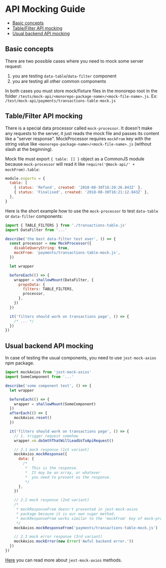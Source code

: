 # API Mocking Guide

- [Basic concepts](#basic-concepts)
- [Table/Filter API mocking](#tablefilter-api-mocking)
- [Usual backend API mocking](#usual-backend-api-mocking)

## Basic concepts

There are two possible cases where you need to mock some server request:

1.  you are testing `data-table`/`data-filter` component
2.  you are testing all other common components

In both cases you must store mock/fixture files in the monorepo root in the folder `/tests/mock-api/<monorepo-package-name>/<mock-file-name>.js`. Ex: `/test/mock-api/payments/transactions-table-mock.js`

## Table/Filter API mocking

There is a special data processor called `mock-processor`. It doesn't make any requests to the server, it just reads the mock file and passes its content like a "server response". MockProcessor requires `mockFrom` key with the string value like `<monorepo-package-name>/<mock-file-name>.js` (without slash at the beginning).

Mock file must export `{ table: [] }` object as a CommonJS module because `mock-processor` will read it like `require('@mock-api/' + mockFrom).table`:

```javascript
module.exports = {
  table: [
    { status: 'Refund', created: '2018-08-30T16:20:26.843Z' },
    { status: 'Finalised', created: '2018-08-30T16:21:12.843Z' },
  ],
}
```

Here is the short example how to use the `mock-processor` to test `data-table` or `data-filter` components:

```javascript
import { TABLE_FILTERS } from './transactions-table.js'
import DataFilter from '...'

describe('the best data-filter test ever', () => {
  const processor = new MockProcessor({
    disableQueryString: true,
    mockFrom: 'payments/transactions-table-mock.js',
  })

  let wrapper

  beforeEach(() => {
    wrapper = shallowMount(DataFilter, {
      propsData: {
        filters: TABLE_FILTERS,
        processor,
      },
    })
  })

  it('filters should work on transactions page', () => {
    /* ... */
  })
})
```

## Usual backend API mocking

In case of testing the usual components, you need to use `jest-mock-axios` npm package.

```javascript
import mockAxios from 'jest-mock-axios'
import SomeComponent from '...'

describe('some component test', () => {
  let wrapper

  beforeEach(() => {
    wrapper = shallowMount(SomeComponent)
  })
  afterEach(() => {
    mockAxios.reset()
  })

  it('filters should work on transactions page', () => {
    // 1. trigger request somehow
    wrapper.vm.doSmthThatWillLeadUsToApiRequest()

    // 2.1 mock response (1st variant)
    mockAxios.mockResponse({
      data: {
        /*
         *  This is the response.
         *  It may be an array, or whatever
         *  you need to present as the response.
         */
      },
    })

    // 2.2 mock response (2nd variant)
    /*
     * mockResponseFrom doesn't presented in jest-mock-axios
     * package because it is our own sugar method.
     * mockResponseFrom works similar to the 'mockFrom' key of mock-processor.
     */
    mockAxios.mockResponseFrom('payments/transactions-table-mock.js')

    // 2.3 mock error response (3rd variant)
    mockAxios.mockError(new Error('Awful backend error.'))
  })
})
```

[Here](https://github.com/knee-cola/jest-mock-axios#axios-mock-api) you can read more about `jest-mock-axios` methods.
